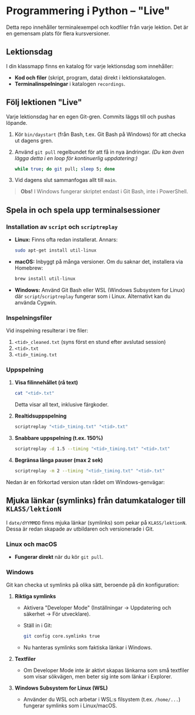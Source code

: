 # Programmering i Python – "Live"

Detta repo innehåller terminalexempel och kodfiler från varje lektion. Det är en gemensam plats för flera kursversioner.

## Lektionsdag

I din klassmapp finns en katalog för varje lektionsdag som innehåller:

- **Kod och filer** (skript, program, data) direkt i lektionskatalogen.
- **Terminalinspelningar** i katalogen `recordings`.

## Följ lektionen "Live"

Varje lektionsdag har en egen Git-gren. Commits läggs till och pushas löpande.

1. Kör `bin/daystart` (från Bash, t.ex. Git Bash på Windows) för att checka ut dagens gren.
2. Använd `git pull` regelbundet för att få in nya ändringar.
   *(Du kan även lägga detta i en loop för kontinuerlig uppdatering:)*

   ```bash
   while true; do git pull; sleep 5; done
   ```

3. Vid dagens slut sammanfogas allt till `main`.

> **Obs!** I Windows fungerar skriptet endast i Git Bash, inte i PowerShell.

## Spela in och spela upp terminalsessioner

### Installation av `script` och `scriptreplay`

- **Linux:** Finns ofta redan installerat. Annars:

  ```bash
  sudo apt-get install util-linux
  ```

- **macOS:** Inbyggt på många versioner. Om du saknar det, installera via Homebrew:

  ```bash
  brew install util-linux
  ```

- **Windows:** Använd Git Bash eller WSL (Windows Subsystem for Linux) där `script`/`scriptreplay` fungerar som i Linux. Alternativt kan du använda Cygwin.

### Inspelningsfiler

Vid inspelning resulterar i tre filer:

1. `<tid>_cleaned.txt` (syns först en stund efter avslutad session)
2. `<tid>.txt`
3. `<tid>_timing.txt`

### Uppspelning

1. **Visa filinnehållet (rå text)**

   ```bash
   cat "<tid>.txt"
   ```

   Detta visar all text, inklusive färgkoder.

2. **Realtidsuppspelning**

   ```bash
   scriptreplay "<tid>_timing.txt" "<tid>.txt"
   ```

3. **Snabbare uppspelning (t.ex. 150%)**

   ```bash
   scriptreplay -d 1.5 --timing "<tid>_timing.txt" "<tid>.txt"
   ```

4. **Begränsa långa pauser (max 2 sek)**

   ```bash
   scriptreplay -m 2 --timing "<tid>_timing.txt" "<tid>.txt"
   ```

Nedan är en förkortad version utan rådet om Windows-genvägar:

## Mjuka länkar (symlinks) från datumkataloger till `KLASS/lektionN`

I `date/dYYMMDD` finns mjuka länkar (symlinks) som pekar på `KLASS/lektionN`. Dessa är redan skapade av utbildaren och versionerade i Git.

### Linux och macOS

- **Fungerar direkt** när du kör `git pull`.

### Windows

Git kan checka ut symlinks på olika sätt, beroende på din konfiguration:

1. **Riktiga symlinks**
   - Aktivera "Developer Mode" (Inställningar → Uppdatering och säkerhet → För utvecklare).
   - Ställ in i Git:

     ```bash
     git config core.symlinks true
     ```

   - Nu hanteras symlinks som faktiska länkar i Windows.

2. **Textfiler**
   - Om Developer Mode inte är aktivt skapas länkarna som små textfiler som visar sökvägen, men beter sig inte som länkar i Explorer.

3. **Windows Subsystem for Linux (WSL)**
   - Använder du WSL och arbetar i WSL:s filsystem (t.ex. `/home/...`) fungerar symlinks som i Linux/macOS.

